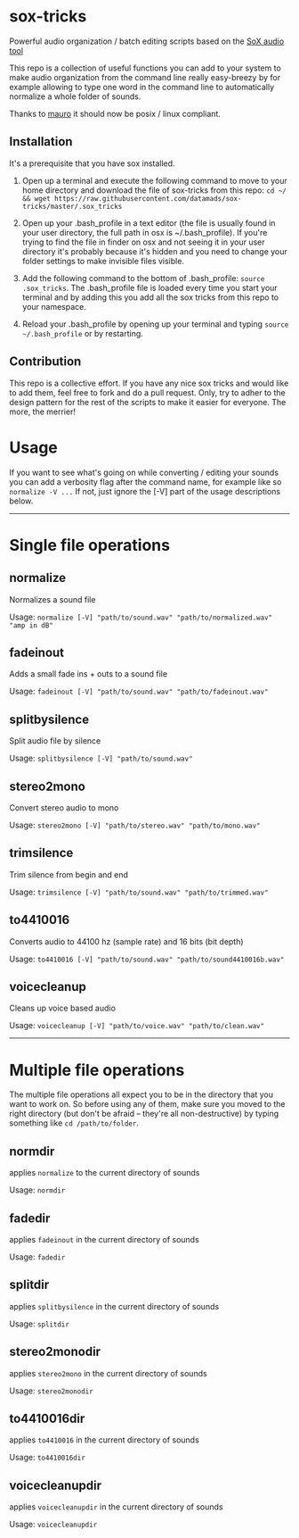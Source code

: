 # sox-tricks
Powerful audio organization / batch editing scripts based on the [SoX audio tool](http://sox.sourceforge.net/)

This repo is a collection of useful functions you can add to your system to make audio organization from the command line really easy-breezy by for example allowing to type one word in the command line to automatically normalize a whole folder of sounds. 

Thanks to [mauro](https://github.com/lvm) it should now be posix / linux compliant. 

## Installation
It's a prerequisite that you have sox installed.

1. Open up a terminal and execute the following command to move to your home directory and download the file of sox-tricks from this repo: `cd ~/ && wget https://raw.githubusercontent.com/datamads/sox-tricks/master/.sox_tricks`

2. Open up your .bash_profile in a text editor (the file is usually found in your user directory, the full path in osx is ~/.bash_profile). If you're trying to find the file in finder on osx and not seeing it in your user directory it's probably because it's hidden and you need to change your folder settings to make invisible files visible. 

3. Add the following command to the bottom of .bash_profile: `source .sox_tricks`. The .bash_profile file is loaded every time you start your terminal and by adding this you add all the sox tricks from this repo to your namespace. 

4. Reload your .bash_profile by opening up your terminal and typing `source ~/.bash_profile` or by restarting. 

## Contribution
This repo is a collective effort. If you have any nice sox tricks and would like to add them, feel free to fork and do a pull request. Only, try to adher to the design pattern for the rest of the scripts to make it easier for everyone. The more, the merrier!

# Usage

If you want to see what's going on while converting / editing your sounds you can add a verbosity flag after the command name, for example like so `normalize -V ...` If not, just ignore the [-V] part of the usage descriptions below. 

---

# Single file operations

## normalize

Normalizes a sound file

Usage: `normalize [-V] "path/to/sound.wav" "path/to/normalized.wav" "amp in dB"`

## fadeinout

Adds a small fade ins + outs to a sound file

Usage: `fadeinout [-V] "path/to/sound.wav" "path/to/fadeinout.wav"`

## splitbysilence 

Split audio file by silence

Usage: `splitbysilence [-V] "path/to/sound.wav"`

## stereo2mono
Convert stereo audio to mono

Usage: `stereo2mono [-V] "path/to/stereo.wav" "path/to/mono.wav"`

## trimsilence

Trim silence from begin and end

Usage: `trimsilence [-V] "path/to/sound.wav" "path/to/trimmed.wav"`

## to4410016
Converts audio to 44100 hz (sample rate) and 16 bits (bit depth)

Usage: `to4410016 [-V] "path/to/sound.wav" "path/to/sound4410016b.wav"`

## voicecleanup
Cleans up voice based audio

Usage: `voicecleanup [-V] "path/to/voice.wav" "path/to/clean.wav"`

---

# Multiple file operations

The multiple file operations all expect you to be in the directory that you want to work on. So before using any of them, make sure you moved to the right directory (but don't be afraid – they're all non-destructive) by typing something like `cd /path/to/folder`. 

## normdir
applies `normalize` to the current directory of sounds

Usage: `normdir`

## fadedir
applies `fadeinout` in the current directory of sounds

Usage: `fadedir`

## splitdir
applies `splitbysilence` in the current directory of sounds

Usage: `splitdir`

## stereo2monodir
applies `stereo2mono` in the current directory of sounds

Usage: `stereo2monodir`

## to4410016dir

applies `to4410016` in the current directory of sounds

Usage: `to4410016dir`

## voicecleanupdir
applies `voicecleanupdir` in the current directory of sounds

Usage: `voicecleanupdir`
